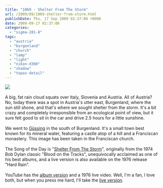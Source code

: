 ```yaml
---
title: "1069 - Shelter From The Storm"
url: /2009/09/1069-shelter-from-storm.html
publishDate: Thu, 17 Sep 2009 02:37:00 +0000
date: 2009-09-17 02:37:00
categories: 
  - "sigma-281-8"
tags: 
  - "austria"
  - "burgenland"
  - "church"
  - "lamp"
  - "light"
  - "nikon-d300"
  - "shadow"
  - "topaz-detail"
---
```

<a href="https://d25zfm9zpd7gm5.cloudfront.net/1200x1200/2009/20090916_160153_ps.jpg" target="_blank"><img src="https://d25zfm9zpd7gm5.cloudfront.net/0600x0600/2009/20090916_160153_ps.jpg"/></a><br/><br/>A big, fat rain cloud squats over Italy, Slovenia and Austria. All of Austria? No, today there was a spot in Austria's utter east, Burgenland, where the sun still shone, and that's where we sought shelter from the storm. It's a bit crazy and completely irresponsible from an ecological point of view, but it sure felt good to sit in the car and drive 2.5 hours for a little sunshine.<br/><br/> We went to <a href="http://en.wikipedia.org/wiki/Güssing" target="_blank">Güssing</a> in the south of Burgenland. It's a small town best known for its mineral water, featuring a castle atop of a hill and a Franciscan monastery. This image has been taken in the Franciscan church.<br/><br/> The Song of the Day is "<a href="http://www.lyricsmode.com/lyrics/b/bob_dylan/shelter_from_the_storm.html" target="_blank">Shelter From The Storm</a>", originally from the 1974 Bob Dylan classic "Blood on the Tracks", unequivocally acclaimed as one of his best albums, and a live version is also available on the 1976 release "Hard Rain". <br/><br/>YouTube has the <a href="http://www.youtube.com/watch?v=_HJdnOnWK_A&feature=related" target="_blank">album version</a> and a 1976 live video. Well, I'm a fan, I love both, but when you press me hard, I'll take the <a href="http://www.youtube.com/watch?v=lRwKudE2Qdw" target="_blank">live version</a>.
